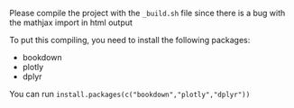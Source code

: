 Please compile the project with the `_build.sh` file since there is a bug with the mathjax import in html output


To put this compiling, you need to install the following packages:

- bookdown
- plotly
- dplyr


You can run `install.packages(c("bookdown","plotly","dplyr"))`
